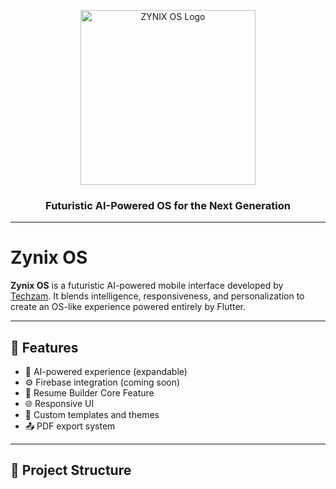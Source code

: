 <p align="center">
  <img src="assets/zynix-logo.png" alt="ZYNIX OS Logo" width="280"/>
</p>

<h3 align="center">Futuristic AI-Powered OS for the Next Generation</h3>

---

# Zynix OS

**Zynix OS** is a futuristic AI-powered mobile interface developed by [Techzam](https://github.com/techzam). It blends intelligence, responsiveness, and personalization to create an OS-like experience powered entirely by Flutter.

---

## 🚀 Features

- 🧠 AI-powered experience (expandable)
- ⚙️ Firebase integration (coming soon)
- 🧾 Resume Builder Core Feature
- 🌐 Responsive UI
- 🎨 Custom templates and themes
- 📤 PDF export system

---

## 📂 Project Structure
